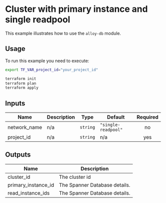 # Cluster with primary instance and single readpool

This example illustrates how to use the `alloy-db` module.

## Usage

To run this example you need to execute:

```bash
export TF_VAR_project_id="your_project_id"
```

```bash
terraform init
terraform plan
terraform apply
```

<!-- BEGINNING OF PRE-COMMIT-TERRAFORM DOCS HOOK -->
## Inputs

| Name | Description | Type | Default | Required |
|------|-------------|------|---------|:--------:|
| network\_name | n/a | `string` | `"single-readpool"` | no |
| project\_id | n/a | `string` | n/a | yes |

## Outputs

| Name | Description |
|------|-------------|
| cluster\_id | The cluster id |
| primary\_instance\_id | The Spanner Database details. |
| read\_instance\_ids | The Spanner Database details. |

<!-- END OF PRE-COMMIT-TERRAFORM DOCS HOOK -->
